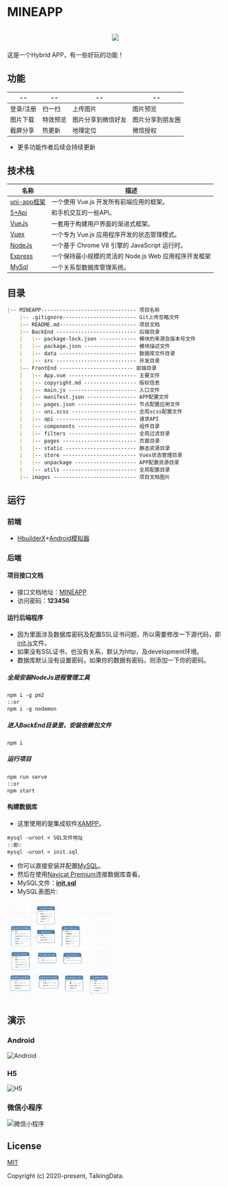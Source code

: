 # MINEAPP

<h2 style="text-align:center;"><a href="https://github.com/biaov/MINEAPP"><img src="https://img.shields.io/badge/version-1.0.1-blue" /></a></h2>

这是一个Hybrid APP，有一些好玩的功能！

## 功能

| --        | --       | --                 | --               |
|-----------|----------|--------------------|------------------|
| 登录/注册 | 扫一扫   | 上传图片           | 图片预览         |
| 图片下载  | 特效预览 | 图片分享到微信好友 | 图片分享到朋友圈 |
| 截屏分享  | 热更新   | 地理定位           | 微信授权         |

* 更多功能作者后续会持续更新

## 技术栈

| 名称                                                            | 描述                                                  |
|-----------------------------------------------------------------|-------------------------------------------------------|
| [uni-app框架](https://uniapp.dcloud.io/README)                  | 一个使用 Vue.js 开发所有前端应用的框架。              |
| [5+Api](http://www.html5plus.org/doc/zh_cn/accelerometer.html#) | 和手机交互的一些API。                                 |
| [VueJs](https://cn.vuejs.org/)                                  | 一套用于构建用户界面的渐进式框架。                    |
| [Vuex](https://vuex.vuejs.org/zh/)                              | 一个专为 Vue.js 应用程序开发的状态管理模式。          |
| [NodeJs](http://nodejs.cn/api/)                                 | 一个基于 Chrome V8 引擎的 JavaScript 运行时。         |
| [Express](http://expressjs.com/)                                | 一个保持最小规模的灵活的 Node.js Web 应用程序开发框架 |
| [MySql](https://www.mysql.com/)                                 | 一个关系型数据库管理系统。                            |

## 目录

```Markdown
|-- MINEAPP------------------------------- 项目名称
    |-- .gitignore------------------------ Git上传忽略文件
    |-- README.md------------------------- 项目文档
    |-- BackEnd -------------------------- 后端目录
    |   |-- package-lock.json ------------ 模块的来源及版本号文件
    |   |-- package.json ----------------- 模块描述文件
    |   |-- data ------------------------- 数据库文件目录
    |   |-- src -------------------------- 开发目录
    |-- FrontEnd ------------------------ 前端目录
    |   |-- App.vue ---------------------- 主要文件
    |   |-- copyright.md ----------------- 版权信息
    |   |-- main.js ---------------------- 入口文件
    |   |-- manifest.json ---------------- APP配置文件
    |   |-- pages.json ------------------- 节点配置应用文件
    |   |-- uni.scss --------------------- 全局scss配置文件
    |   |-- api -------------------------- 请求API
    |   |-- components ------------------- 组件目录
    |   |-- filters ---------------------- 全局过滤目录
    |   |-- pages ------------------------ 页面目录
    |   |-- static ----------------------- 静态资源目录
    |   |-- store ------------------------ Vuex状态管理目录
    |   |-- unpackage -------------------- APP配置资源目录
    |   |-- utils ------------------------ 全局配置目录
    |-- images --------------------------- 项目文档图片

```

## 运行

### 前端

* [HbuilderX](https://www.dcloud.io/hbuilderx.html)+[Android模拟器](http://www.ldmnq.com/ldy/baidu.html)

### 后端

#### 项目接口文档

* 接口文档地址：[MINEAPP](https://www.showdoc.cc/mineapps)
* 访问密码：**123456**

#### 运行后端程序

* 因为里面涉及数据库密码及配置SSL证书问题，所以需要修改一下源代码，即[init.js](./BackEnd/src/init.js)文件。
* 如果没有SSL证书，也没有关系，默认为http，及development环境。
* 数据库默认没有设置密码，如果你的数据有密码，则添加一下你的密码。

##### 全局安装NodeJs进程管理工具

```Basic
npm i -g pm2
::or
npm i -g nodemon
```

##### 进入BackEnd目录里，安装依赖包文件

```Basic
npm i
```

##### 运行项目

```Basic
npm run serve
::or
npm start
```

#### 构建数据库

* 这里使用的是集成软件[XAMPP](https://www.apachefriends.org/index.html)。

```Basic
mysql -uroot < SQL文件地址
::即:
mysql -uroot < init.sql
```

* 你可以直接安装并配置[MySQL](https://www.mysql.com/)。
* 然后在使用[Navicat Premium](http://www.navicat.com.cn/store/navicat-premium)连接数据库查看。
* MySQL文件：**[init.sql](./BackEnd/data/init.sql)**
* MySQL表图片:

<img src="./BackEnd/data/table.png" width="50%" alt="数据库表" title="数据库表">

## 演示

### Android

<img src="http://app.biaov.cn/mineapp/images/qrcode/Android.png" width="200px" alt="Android" title="Android">

### H5

<img src="http://app.biaov.cn/mineapp/images/qrcode/H5.png" width="200px" alt="H5" title="H5">

### 微信小程序

<img src="http://app.biaov.cn/mineapp/images/qrcode/Applet.png" width="200px" alt="微信小程序" title="微信小程序">

## License

[MIT](http://opensource.org/licenses/MIT)

Copyright (c) 2020-present, TalkingData.

[^_^]: 我们改变不了生活，但是我们可以改变对待生活的态度。
[^_^]: 作者就是一个逗比。
